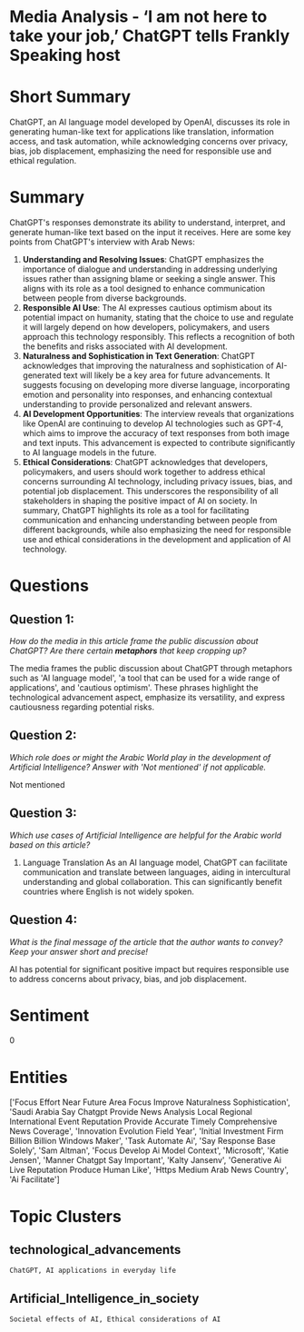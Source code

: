 # Media Analysis - ‘I am not here to take your job,’ ChatGPT tells Frankly Speaking host

# Short Summary
ChatGPT, an AI language model developed by OpenAI, discusses its role in generating human-like text for applications like translation, information access, and task automation, while acknowledging concerns over privacy, bias, job displacement, emphasizing the need for responsible use and ethical regulation.

# Summary
ChatGPT's responses demonstrate its ability to understand, interpret, and generate human-like text based on the input it receives. Here are some key points from ChatGPT's interview with Arab News:
1. **Understanding and Resolving Issues**: ChatGPT emphasizes the importance of dialogue and understanding in addressing underlying issues rather than assigning blame or seeking a single answer. This aligns with its role as a tool designed to enhance communication between people from diverse backgrounds.
2. **Responsible AI Use**: The AI expresses cautious optimism about its potential impact on humanity, stating that the choice to use and regulate it will largely depend on how developers, policymakers, and users approach this technology responsibly. This reflects a recognition of both the benefits and risks associated with AI development.
3. **Naturalness and Sophistication in Text Generation**: ChatGPT acknowledges that improving the naturalness and sophistication of AI-generated text will likely be a key area for future advancements. It suggests focusing on developing more diverse language, incorporating emotion and personality into responses, and enhancing contextual understanding to provide personalized and relevant answers.
4. **AI Development Opportunities**: The interview reveals that organizations like OpenAI are continuing to develop AI technologies such as GPT-4, which aims to improve the accuracy of text responses from both image and text inputs. This advancement is expected to contribute significantly to AI language models in the future.
5. **Ethical Considerations**: ChatGPT acknowledges that developers, policymakers, and users should work together to address ethical concerns surrounding AI technology, including privacy issues, bias, and potential job displacement. This underscores the responsibility of all stakeholders in shaping the positive impact of AI on society.
In summary, ChatGPT highlights its role as a tool for facilitating communication and enhancing understanding between people from different backgrounds, while also emphasizing the need for responsible use and ethical considerations in the development and application of AI technology.

# Questions
## Question 1:
*How do the media in this article frame the public discussion about ChatGPT? Are there certain **metaphors** that keep cropping up?*

The media frames the public discussion about ChatGPT through metaphors such as 'AI language model', 'a tool that can be used for a wide range of applications', and 'cautious optimism'. These phrases highlight the technological advancement aspect, emphasize its versatility, and express cautiousness regarding potential risks.
## Question 2:
*Which role does or might the Arabic World play in the development of Artificial Intelligence? Answer with 'Not mentioned' if not applicable.*

Not mentioned
## Question 3:
*Which use cases of Artificial Intelligence are helpful for the Arabic world based on this article?*

1. Language Translation As an AI language model, ChatGPT can facilitate communication and translate between languages, aiding in intercultural understanding and global collaboration. This can significantly benefit countries where English is not widely spoken.
## Question 4:
*What is the final message of the article that the author wants to convey? Keep your answer short and precise!*

AI has potential for significant positive impact but requires responsible use to address concerns about privacy, bias, and job displacement.

# Sentiment
0

# Entities
['Focus Effort Near Future Area Focus Improve Naturalness Sophistication', 'Saudi Arabia Say Chatgpt Provide News Analysis Local Regional International Event Reputation Provide Accurate Timely Comprehensive News Coverage', 'Innovation Evolution Field Year', 'Initial Investment Firm Billion Billion Windows Maker', 'Task Automate Ai', 'Say Response Base Solely', 'Sam Altman', 'Focus Develop Ai Model Context', 'Microsoft', 'Katie Jensen', 'Manner Chatgpt Say Important', 'Kalty Jansenv', 'Generative Ai Live Reputation Produce Human Like', 'Https Medium Arab News Country', 'Ai Facilitate']

# Topic Clusters
## technological_advancements
	ChatGPT, AI applications in everyday life
## Artificial_Intelligence_in_society
	Societal effects of AI, Ethical considerations of AI

